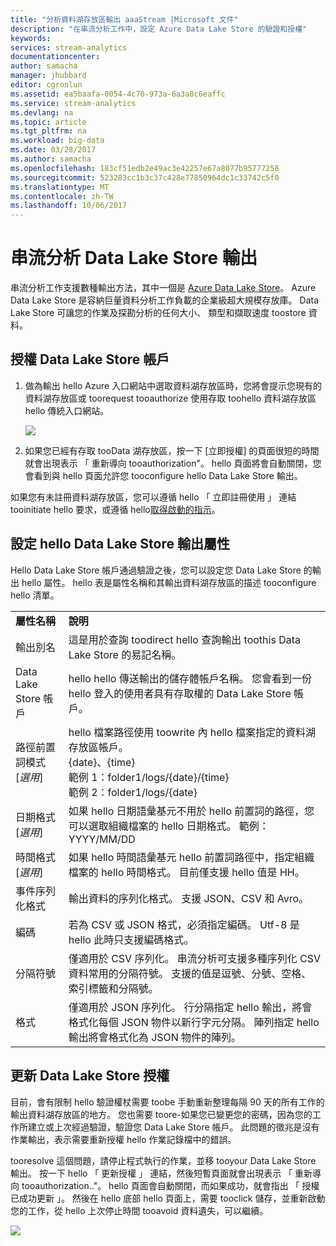 ```yaml
---
title: "分析資料湖存放區輸出 aaaStream |Microsoft 文件"
description: "在串流分析工作中，設定 Azure Data Lake Store 的驗證和授權"
keywords: 
services: stream-analytics
documentationcenter: 
author: samacha
manager: jhubbard
editor: cgronlun
ms.assetid: ea5baafa-0054-4c70-973a-6a3a8c6eaffc
ms.service: stream-analytics
ms.devlang: na
ms.topic: article
ms.tgt_pltfrm: na
ms.workload: big-data
ms.date: 03/28/2017
ms.author: samacha
ms.openlocfilehash: 183cf51edb2e49ac3e42257e67a8077b95777258
ms.sourcegitcommit: 523283cc1b3c37c428e77850964dc1c33742c5f0
ms.translationtype: MT
ms.contentlocale: zh-TW
ms.lasthandoff: 10/06/2017
---
```

# <a name="stream-analytics-data-lake-store-output"></a>串流分析 Data Lake Store 輸出
串流分析工作支援數種輸出方法，其中一個是 [Azure Data Lake Store](https://azure.microsoft.com/services/data-lake-store/)。 Azure Data Lake Store 是容納巨量資料分析工作負載的企業級超大規模存放庫。 Data Lake Store 可讓您的作業及探勘分析的任何大小、 類型和擷取速度 toostore 資料。

## <a name="authorize-a-data-lake-store-account"></a>授權 Data Lake Store 帳戶
1. 做為輸出 hello Azure 入口網站中選取資料湖存放區時，您將會提示您現有的資料湖存放區或 toorequest tooauthorize 使用存取 toohello 資料湖存放區 hello 傳統入口網站。
   
   ![](media/stream-analytics-data-lake-output/stream-analytics-data-lake-output-authorization.png)  
   
2. 如果您已經有存取 tooData 湖存放區，按一下 [立即授權] 的頁面很短的時間就會出現表示 「 重新導向 tooauthorization"。 hello 頁面將會自動關閉，您會看到與 hello 頁面允許您 tooconfigure hello Data Lake Store 輸出。

如果您有未註冊資料湖存放區，您可以遵循 hello 「 立即註冊使用 」 連結 tooinitiate hello 要求，或遵循 hello[取得啟動的指示](../data-lake-store/data-lake-store-get-started-portal.md)。

## <a name="configure-hello-data-lake-store-output-properties"></a>設定 hello Data Lake Store 輸出屬性
Hello Data Lake Store 帳戶通過驗證之後，您可以設定您 Data Lake Store 的輸出 hello 屬性。 hello 表是屬性名稱和其輸出資料湖存放區的描述 tooconfigure hello 清單。

<table>
<tbody>
<tr>
<td><B>屬性名稱</B></td>
<td><B>說明</B></td>
</tr>
<tr>
<td>輸出別名</td>
<td>這是用於查詢 toodirect hello 查詢輸出 toothis Data Lake Store 的易記名稱。</td>
</tr>
<tr>
<td>Data Lake Store 帳戶</td>
<td>hello hello 傳送輸出的儲存體帳戶名稱。 您會看到一份 hello 登入的使用者具有存取權的 Data Lake Store 帳戶。</td>
</tr>
<tr>
<td>路徑前置詞模式 [<I>選用</I>]</td>
<td>hello 檔案路徑使用 toowrite 內 hello 檔案指定的資料湖存放區帳戶。 <BR>{date}、{time}<BR>範例 1：folder1/logs/{date}/{time}<BR>範例 2：folder1/logs/{date}</td>
</tr>
<tr>
<td>日期格式 [<I>選用</I>]</td>
<td>如果 hello 日期語彙基元不用於 hello 前置詞的路徑，您可以選取組織檔案的 hello 日期格式。 範例：YYYY/MM/DD</td>
</tr>
<tr>
<td>時間格式 [<I>選用</I>]</td>
<td>如果 hello 時間語彙基元 hello 前置詞路徑中，指定組織檔案的 hello 時間格式。 目前僅支援 hello 值是 HH。</td>
</tr>
<tr>
<td>事件序列化格式</td>
<td>輸出資料的序列化格式。 支援 JSON、CSV 和 Avro。</td>
</tr>
<tr>
<td>編碼</td>
<td>若為 CSV 或 JSON 格式，必須指定編碼。 Utf-8 是 hello 此時只支援編碼格式。</td>
</tr>
<tr>
<td>分隔符號</td>
<td>僅適用於 CSV 序列化。 串流分析可支援多種序列化 CSV 資料常用的分隔符號。 支援的值是逗號、分號、空格、索引標籤和分隔號。</td>
</tr>
<tr>
<td>格式</td>
<td>僅適用於 JSON 序列化。 行分隔指定 hello 輸出，將會格式化每個 JSON 物件以新行字元分隔。 陣列指定 hello 輸出將會格式化為 JSON 物件的陣列。</td>
</tr>
</tbody>
</table>

## <a name="renew-data-lake-store-authorization"></a>更新 Data Lake Store 授權
目前，會有限制 hello 驗證權杖需要 toobe 手動重新整理每隔 90 天的所有工作的輸出資料湖存放區的地方。 您也需要 toore-如果您已變更您的密碼，因為您的工作所建立或上次經過驗證，驗證您 Data Lake Store 帳戶。 此問題的徵兆是沒有作業輸出，表示需要重新授權 hello 作業記錄檔中的錯誤。

tooresolve 這個問題，請停止程式執行的作業，並移 tooyour Data Lake Store 輸出。 按一下 hello 「 更新授權 」 連結，然後短暫頁面就會出現表示 「 重新導向 tooauthorization.."。 hello 頁面會自動關閉，而如果成功，就會指出 「 授權已成功更新 」。 然後在 hello 底部 hello 頁面上，需要 tooclick 儲存，並重新啟動您的工作，從 hello 上次停止時間 tooavoid 資料遺失，可以繼續。

![](media/stream-analytics-data-lake-output/stream-analytics-data-lake-output-renew-authorization.png)

